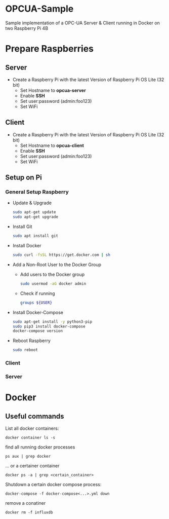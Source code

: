 # OPCUA-Sample
Sample implementation of a OPC-UA Server &amp; Client running in Docker on two Raspberry Pi 4B

# Prepare Raspberries
## Server

+ Create a Raspberry Pi with the latest Version of Raspberry Pi OS Lite (32 bit)
  + Set Hostname to **opcua-server**
  + Enable **SSH**
  + Set user:password (admin:foo123)
  + Set WiFi

## Client

+ Create a Raspberry Pi with the latest Version of Raspberry Pi OS Lite (32 bit)
  + Set Hostname to **opcua-client**
  + Enable **SSH**
  + Set user:password (admin:foo123)
  + Set WiFi

## Setup on Pi

### General Setup Raspberry

- Update & Upgrade
    ```bash
    sudo apt-get update
    sudo apt-get upgrade
    ```
- Install Git
    ``` bash
    sudo apt install git
    ```
- Install Docker
    ```bash
    sudo curl -fsSL https://get.docker.com | sh
    ```

- Add a Non-Root User to the Docker Group
    - Add users to the Docker group
        ```bash
        sudo usermod -aG docker admin
        ```
    - Check if running
        ```bash
        groups ${USER}
        ```
      
- Install Docker-Compose
    ``` bash
    sudo apt-get install -y python3-pip
    sudo pip3 install docker-compose
    docker-compose version
    ```
- Reboot Raspberry

    ``` bash
    sudo reboot
    ```
  
### Client

### Server

# Docker

## Useful commands

List all docker containers:

    docker container ls -s

find all running docker processes
    
    ps aux | grep docker

... or a certainer container

    docker ps -a | grep <certain_container>

Shutdown a certain docker compose process:

    docker-compose -f docker-compose<...>.yml down

remove a conatiner

    docker rm -f influxdb


